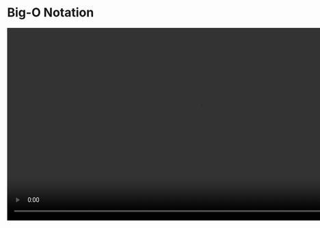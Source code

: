 # Big-O Notation

<video src="https://youtu.be/__vX2sjlpXU?feature=shared" width="900" mini-player="true"/>

## The story so far...

<table>
<tr>
<td width="50%">
Can measure actual runtime to compare algorithms

- however, runtime is noisy (highly sensitive to hardware/software and implementation details)
</td>
<td>
Can count instructions to compare algorithms

- can define <code-block lang="tex"> T(n)</code-block> which depends on the input size
- for large inputs, our focus should be on the dominant terms of <code-block lang="tex"> T(n)</code-block>

</td>
</tr>
</table>



## Inline Math

<procedure style="choices">
<b>Sequence</b>
<note>also known as a progression, is a successive arrangement of numbers in an order according to some specific rules</note>
<p>Depending upon the number of terms in a sequence, it is classified into two types, namely a finite sequence and an infinite sequence.</p>
<code-block lang="tex"> \text{ Examples}</code-block>
<step><code-block lang="tex"> \text{ finite arithmetic sequence : } 3, 5, 7, 9, 11</code-block></step>
<step><code-block lang="tex"> \text{ infinite arithmetic sequence : } 3, 5, 7, 9, 11, \dots </code-block></step>
</procedure>

<procedure style="choices">
<b>Series</b>
<note>formed by <i>adding</i> the elements of a sequence</note>
<p>Depending on whether the sequence is finite or infinite, the series can be either finite or infinite.</p>
<code-block lang="tex"> \text{ Examples}</code-block>
<step><code-block lang="tex"> \text{ finite arithmetic sequence : } 3 + 5 + 7 + 9 + 11</code-block></step>
<step><code-block lang="tex"> \text{ infinite arithmetic sequence : } 3 + 5 + 7 + 9 + 11 + \dots </code-block></step>
</procedure>



## Comparing Algorithms

<procedure title="Comparative Rules">
<step><code-block lang="tex"> log\ ab = log\ a + log\ b \\</code-block></step>
<step><code-block lang="tex"> log\ \frac{a}{b} = log\ a - log\ b \\</code-block></step>
<step><code-block lang="tex"> log\ a^b = b\ log\ a \\</code-block></step>
<step><code-block lang="tex"> a^{log^{b}_{c}} = b^{log^{a}_{c}} \\</code-block></step>
<step><code-block lang="tex"> a^b = n \Rightarrow b = log_a\ n \\</code-block></step>
</procedure>

<deflist collapsible="true" default-state="collapsed">
<def title="Compare two...">

<procedure style="choices">
<p>Are these the same?</p>
<step><format color="GreenYellow"><code-block lang="tex"> T(n) = 2n</code-block></format></step>
<step><format color="Orange"><code-block lang="tex"> T(n) = 25n</code-block></format></step>
</procedure>

<table>
<tr>

[//]: # (TODO : ADD IMAGES)
<td><img src="https://placehold.co/600x400" alt="" /></td>
<td><img src="https://placehold.co/600x400" alt="" /></td>
</tr>
</table>
</def>
<def title="Compare three...">

<procedure style="choices">
<p>Are these the same?</p>
<step><format color="GreenYellow"><code-block lang="tex"> T(n) = 2n</code-block></format></step>
<step><format color="Orange"><code-block lang="tex"> T(n) = 25n</code-block></format></step>
<step><format color="DodgerBlue"><code-block lang="tex"> T(n) = n^2</code-block></format></step>
</procedure>

<table>
<tr>

[//]: # (TODO : ADD IMAGES)
<td><img src="https://placehold.co/600x400" alt="" /></td>
<td><img src="https://placehold.co/600x400" alt="" /></td>
<td><img src="https://placehold.co/600x400" alt="" /></td>
</tr>
</table>
</def>
<def title="Compare two more...">

<procedure style="choices">
<p>Are these the same?</p>
<step><format color="GreenYellow"><code-block lang="tex"> T(n) = 1000n + 500</code-block></format></step>
<step><format color="Orange"><code-block lang="tex"> T(n) = n^2</code-block></format></step>
</procedure>

<table>
<tr>

[//]: # (TODO : ADD IMAGES)
<td><img src="https://placehold.co/600x400" alt="" /></td>
<td><img src="https://placehold.co/600x400" alt="" /></td>
</tr>
<tr>

[//]: # (TODO : ADD IMAGES)
<td><img src="https://placehold.co/600x400" alt="" /></td>
<td><img src="https://placehold.co/600x400" alt="" /></td>
</tr>
</table>
</def>
<def title="Bottomline...">

<procedure style="choices">
<code-block lang="tex"> \text{Trying to compare } T(n) \text{ functions, but...}</code-block>
<step><code-block lang="tex"> \text{we need to about large values of } n</code-block></step>
</procedure>

<procedure style="choices">
<code-block lang="tex"> \text{Can we properly define } &le; \text{ for functions?}</code-block>
<step><code-block lang="tex"> \text{we can group functions into } sets \text{ and make our lives easier}</code-block></step>
</procedure>
</def>
</deflist>



## Asymptotic Analysis

<note>refers to the study of an algorithm as the input size “gets big” or reaches a limit (in the calculus sense)</note>

### Growth Rate

<note>rate at which the cost of an algorithm grows as the size of its input grows</note>

### Common Sets of Functions

<table>
<tr>
<td>
<img src="http://127.0.0.1:3000/courses/_build/html/_images/04_s11.png" alt="" />
</td>
<td>
<procedure style="choices">
<code-block lang="tex"> \text{Algorithm } A \text{ is better than Algorithm } B \text{ if \dots}</code-block>
<step><code-block lang="tex"> \text{for large values of } n, T_A(n) \text{ grows slower than } T_B(n)</code-block></step>
<step><code-block lang="tex"> \text{Note: Faster growth rate…slower algorithm…}</code-block></step>
</procedure>
</td>
</tr>
</table>

### Examples

<table>
<tr>
<td>order of growth</td>
<td>name</td>
<td>typical code framework</td>
<td>description</td>
<td>example</td>
</tr>
<tr>
<td><code-block lang="tex"> 1</code-block></td>
<td>constant</td>
<td><code-block lang="c++">a = b + c;</code-block></td>
<td>statement</td>
<td>add two numbers</td>
</tr>
<tr>
<td><code-block lang="tex"> log\ n</code-block></td>
<td>logarithmic</td>
<td>

```c++
while (n > 1) {
  /*do something*/
}
```
</td>
<td>divide in half</td>
<td>binary search</td>
</tr>
<tr>
<td><code-block lang="tex"> n</code-block></td>
<td>linear</td>
<td>

```c++
for (int i = 0; i < n; i++) {
  /*do something*/
}
```
</td>
<td>single loop</td>
<td>find the maximum</td>
</tr>
<tr>
<td><code-block lang="tex"> n\ log\ n</code-block></td>
<td>linearithmic</td>
<td><code-block lang="tex">
// \ see\ mergesort
</code-block></td>
<td>divide &amp; conquer</td>
<td>mergesort</td>
</tr>
<tr>
<td><code-block lang="tex"> n^2</code-block></td>
<td>polynomial<br/>(quadratic)</td>
<td>

```c++
for (int i = 0; i < n; i++) {
  for (int j = 0; j < n; j++) { 
    /*do something*/
  }
}
```
</td>
<td>double loop</td>
<td>check all pairs</td>
</tr>
<tr>
<td><code-block lang="tex"> n^3</code-block></td>
<td>polynomial</td>
<td>

```c++ 
for (int i = 0; i < n; i++) {
  for (int j = 0; j < n; j++) {
    for (int k = 0; k < n; k++) { 
      /*do something*/
    }
  }
}
```

</td>
<td>double loop</td>
<td>check all pairs</td>
</tr>
<tr>
<td><code-block lang="tex"> 2^n</code-block></td>
<td>exponential</td>
<td><code-block lang="tex">
// \ see\ combinatorial\ search
</code-block></td>
<td>exhaustive search</td>
<td>check all subsets</td>
</tr>
</table>


### Asymptotic Bounds

<procedure>
<tabs>

<tab title="Defined">
<img src="https://placehold.co/600x400" alt="" />
<br/><br/>
<p>Asymptotic bounds are a way of describing the behavior of an algorithm as the input size approaches infinity. They are used to analyze the time and space complexity of algorithms, and are expressed in terms of upper and lower bounds.</p>
<p>The most commonly used asymptotic bounds are Big-O notation, Omega notation, and Theta notation.</p>
<br/>
<procedure>
<b>Big-O notation</b>
<p>is an upper bound on the growth rate of an algorithm. It describes the worst-case scenario of an algorithm’s time complexity.</p>
<step>

```tex
\text{if an algorithm has a time complexity of } O(n^2) \text{ means that the running}
```

```tex
\text{time of the algorithm grows no faster than } n^2 
```

</step>
</procedure>
<procedure>
<b>Big-Omega notation</b>
<p>is a lower bound on the growth rate of an algorithm. It describes the best-case scenario of an algorithm’s time complexity.</p>
<step>

```tex
\text{if an algorithm has a time complexity of } \Omega(n^2) \text{ means that the running}
```
```tex
\text{time of the algorithm grows at least as fast as } n^2 
```
</step>
</procedure>
<procedure>
<b>Theta notation</b>
<p>provides both an upper and lower bound on the growth rate of an algorithm. It describes the tight bound on the growth rate of an algorithm.</p>
<step>

```tex
\text{if an algorithm has a time complexity of } \Theta(n^2) \text{ means that the running}
```
```tex
\text{time of the algorithm grows exactly as fast as } n^2 
```
</step>
</procedure>
<br/>
<p>Asymptotic bounds are useful because they allow us to compare the efficiency of different algorithms and to choose the most appropriate one for a given task.</p>
</tab>

<tab title="Big-O">
<note>
<p>Definition</p>
<img src="http://127.0.0.1:3000/courses/_build/html/_images/04_s13.png" alt=""/>
<br/><br/>
<procedure>
<p>Translation</p>
<code-block lang="tex">
T(n) \text{ is upper bounded by } f(n) \text{ if and only if } T(n) \text{ is less than or} \\
</code-block>
<code-block lang="tex"> 
\text{ equal to some constant } C \times f(n) \text{ the function we chose to bound with} \\</code-block>
<code-block lang="tex">
\text{for all } N \text{ greater than the initial } n \text{ or not}
</code-block>
</procedure>
<procedure>
<p>Examples</p>
<code-block lang="tex">
\begin{align*}
c.g : f(n) &= 2n + 3 \\
2n + 3 &amp; \le \ ?? \\
2n + 3 &amp; \le 10n \Rightarrow O(n) \\
&amp; \text{alternatively} \\
2n + 3 &amp; \le 5n^2 \Rightarrow O(n^2) \\
\end{align*}
</code-block>
</procedure>
</note>
</tab>

<tab title="Big-Omega">
<note>
<p>Definition</p>
<img src="http://127.0.0.1:3000/courses/_build/html/_images/04_s15.png" alt=""/>
<br/><br/>
<procedure>
<p>Translation</p>
<code-block lang="tex">
T(n) \text{ is lower bounded by } f(n) \text{ if and only if } T(n) \text{ is greater than or} \\
</code-block>
<code-block lang="tex"> 
\text{ equal to some constant } C \times f(n) \text{ the function we chose to bound with} \\</code-block>
<code-block lang="tex">
\text{for all } N \text{ less than the initial } n \text{ or not}
</code-block>
</procedure>
<procedure>
<p>Examples</p>
<code-block lang="tex">
\begin{align*}
c.g : f(n) &= 2n + 3 \\
2n + 3 &amp;\le 1 * n\ \forall n \le 1 \\
2n + 3 &amp;\le n \Rightarrow \Omega(n) \\
&amp;\text{alternatively} \\
2n + 3 &amp;\le 1 * log\ n\ \forall n \le 1 \\
2n + 3 &amp;\le 1 * log\ n\ \Rightarrow \Omega(log\ n) \\
\end{align*}
</code-block>
</procedure>
</note>
</tab>

<tab title="Theta">
<note>
<p>Definition</p>
<img src="http://127.0.0.1:3000/courses/_build/html/_images/04_s16.png" alt=""/>
<br/><br/>
<procedure>
<p>Translation</p>
<code-block lang="tex">
[//]: # (TODO : FIX THIS EQUATION)
T(n) \text{ is lower bounded by } f(n) \text{ if and only if } T(n) \text{ is equal to some constant} \\
</code-block>
<code-block lang="tex"> 
\text{  } C \times f(n) \text{ the function we chose to bound with} \\</code-block>
<code-block lang="tex">
\text{for all } N \text{ less than the initial } n \text{ or not}
</code-block>
</procedure>
<procedure>
<p>Examples</p>
<code-block lang="tex">
\begin{align*}
c.g : f(n) &amp;= 2n + 3 \\
Big-\Omega &amp;\le 2n + 3 &amp;\le Big-O \\
1 * n\ &amp;\le 2n + 3 &amp;\le 5 * n \Rightarrow \Theta(n) \\
\end{align*}
</code-block>
</procedure>
</note>
</tab>
</tabs>
</procedure>

<tip>In practice, ignore constants and drop lower order terms...</tip>


### Advantages &amp; Disadvantages

<table>
<tr>
<th>
<procedure style="choices">
<p>✅</p>
<step>Asymptotic analysis provides a high-level understanding of how an algorithm performs with respect to input size.</step>
<step>It is a useful tool for comparing the efficiency of different algorithms and selecting the best one for a specific problem.</step>
<step>It helps in predicting how an algorithm will perform on larger input sizes, which is essential for real-world applications.</step>
<step>Asymptotic analysis is relatively easy to perform and requires only basic mathematical skills.</step>
</procedure>
</th>
<th>
<procedure style="choices">
<p>❌</p>
<step>Asymptotic analysis does not provide an accurate running time or space usage of an algorithm.</step>
<step>It assumes that the input size is the only factor that affects an algorithm’s performance, which is not always the case in practice.</step>
<step>Asymptotic analysis can sometimes be misleading, as two algorithms with the same asymptotic complexity may have different actual running times or space usage.</step>
<step>It is not always straightforward to determine the best asymptotic complexity for an algorithm, as there may be trade-offs between time and space complexity.</step>
</procedure>
</th>
</tr>
</table>

### True or False

<tip>

```tex
\text{time complexity growth rates : } 1 , log\ n , n , n\ log\ n , n^2 , n^3 , 2^n , n! 
```
</tip>

<tabs>
<tab title="Test yourself...">
<table>
<tr>
<th></th><th><code-block lang="tex"> \text{Big-O}</code-block></th><th><code-block lang="tex"> \text{Big-}\Omega</code-block></th><th><code-block lang="tex"> \Theta</code-block></th>
</tr>
<tr>
<td><code-block lang="tex"> 10^2 + 3000n + 10</code-block></td><td></td><td></td><td></td>
</tr>
<tr>
<td><code-block lang="tex"> 21\ log\ n</code-block></td><td></td><td></td><td></td>
</tr>
<tr>
<td><code-block lang="tex"> 500\ log\ n + n^4</code-block></td><td></td><td></td><td></td>
</tr>
<tr>
<td><code-block lang="tex"> \sqrt{n} + log\ n^{50}</code-block></td><td></td><td></td><td></td>
</tr>
<tr>
<td><code-block lang="tex"> 4^n + n^{5000}</code-block></td><td></td><td></td><td></td>
</tr>
<tr>
<td><code-block lang="tex"> 3000n^3 + n^{3.5}</code-block></td><td></td><td></td><td></td>
</tr>
<tr>
<td><code-block lang="tex"> 2^5 + n!</code-block></td><td></td><td></td><td></td>
</tr>
</table>
</tab>
<tab title="Answers...">
<table>
<tr>
<th></th><th><code-block lang="tex"> \text{Big-O}</code-block></th><th><code-block lang="tex"> \text{Big-}\Omega</code-block></th><th><code-block lang="tex"> \Theta</code-block></th>
</tr>
<tr>
<td><code-block lang="tex"> 10^2 + 3000n + 10</code-block></td>
<td><code-block lang="tex"> n</code-block></td>
<td><code-block lang="tex"> n</code-block></td>
<td><code-block lang="tex"> \text{true}</code-block></td>
</tr>
<tr>
<td><code-block lang="tex"> 21\ log\ n</code-block></td>
<td><code-block lang="tex"> log\ n</code-block></td>
<td><code-block lang="tex"> log\ n</code-block></td>
<td><code-block lang="tex"> \text{true}</code-block></td>
</tr>
<tr>
<td><code-block lang="tex"> 500\ log\ n + n^4</code-block></td>
<td><code-block lang="tex"> n^2</code-block></td>
<td><code-block lang="tex"> log\ n</code-block></td>
<td><code-block lang="tex"> \text{false}</code-block></td>
</tr>
<tr>
<td><code-block lang="tex"> \sqrt{n} + log\ n^{50}</code-block></td>
<td><code-block lang="tex"> log\ n</code-block></td>
<td><code-block lang="tex"> log\ n</code-block></td>
<td><code-block lang="tex"> \text{true}</code-block></td>
</tr>
<tr>
<td><code-block lang="tex"> 4^n + n^{5000}</code-block></td>
<td><code-block lang="tex"> 2^n</code-block></td>
<td><code-block lang="tex"> n^2</code-block></td>
<td><code-block lang="tex"> \text{false}</code-block></td>
</tr>
<tr>
<td><code-block lang="tex"> 3000n^3 + n^{3.5}</code-block></td>
<td><code-block lang="tex"> n^2</code-block></td>
<td><code-block lang="tex"> n^2</code-block></td>
<td><code-block lang="tex"> \text{true}</code-block></td>
</tr>
<tr>
<td><code-block lang="tex"> 2^5 + n!</code-block></td>
<td><code-block lang="tex"> n!</code-block></td>
<td><code-block lang="tex"> n!</code-block></td>
<td><code-block lang="tex"> \text{true}</code-block></td>
</tr>
</table>
</tab>
</tabs>

<tip>
<procedure style="choices">
<p>Asymptotic Performance</p>
<step><code-block lang="tex"> \text{For large values of } n \text{ a } \Theta(n^2) \text{ algorithm always beats a } \Theta(n^3) \text{ algorithm}</code-block></step>
<step><i>However, we shouldn't completely ignore asymptotically slower algorithms</i></step>
</procedure>
</tip>




















